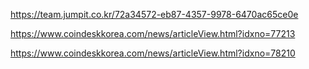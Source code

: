 

https://team.jumpit.co.kr/72a34572-eb87-4357-9978-6470ac65ce0e

https://www.coindeskkorea.com/news/articleView.html?idxno=77213

https://www.coindeskkorea.com/news/articleView.html?idxno=78210
